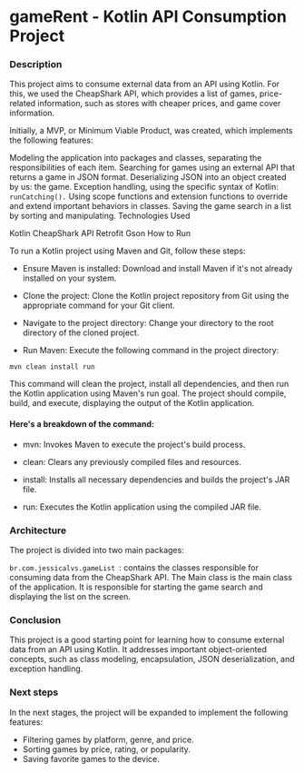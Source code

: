# gameRent - Kotlin API Consumption Project

### Description

This project aims to consume external data from an API using Kotlin. For this, we used the CheapShark API, which provides a list of games, price-related information, such as stores with cheaper prices, and game cover information.

Initially, a MVP, or Minimum Viable Product, was created, which implements the following features:

Modeling the application into packages and classes, separating the responsibilities of each item.
Searching for games using an external API that returns a game in JSON format.
Deserializing JSON into an object created by us: the game.
Exception handling, using the specific syntax of Kotlin: `runCatching().`
Using scope functions and extension functions to override and extend important behaviors in classes.
Saving the game search in a list by sorting and manipulating.
Technologies Used

Kotlin
CheapShark API
Retrofit
Gson
How to Run

To run a Kotlin project using Maven and Git, follow these steps:

* Ensure Maven is installed: Download and install Maven if it's not already installed on your system.

* Clone the project: Clone the Kotlin project repository from Git using the appropriate command for your Git client.

* Navigate to the project directory: Change your directory to the root directory of the cloned project.

* Run Maven: Execute the following command in the project directory:

`mvn clean install run`

This command will clean the project, install all dependencies, and then run the Kotlin application using Maven's run goal. The project should compile, build, and execute, displaying the output of the Kotlin application.

#### Here's a breakdown of the command:

* mvn: Invokes Maven to execute the project's build process.

* clean: Clears any previously compiled files and resources.

* install: Installs all necessary dependencies and builds the project's JAR file.

* run: Executes the Kotlin application using the compiled JAR file.

### Architecture

The project is divided into two main packages:

`br.com.jessicalvs.gameList `: contains the classes responsible for consuming data from the CheapShark API.
The Main class is the main class of the application. It is responsible for starting the game search and displaying the list on the screen.

### Conclusion

This project is a good starting point for learning how to consume external data from an API using Kotlin. It addresses important object-oriented concepts, such as class modeling, encapsulation, JSON deserialization, and exception handling.

### Next steps

In the next stages, the project will be expanded to implement the following features:

* Filtering games by platform, genre, and price.
* Sorting games by price, rating, or popularity.
* Saving favorite games to the device.
